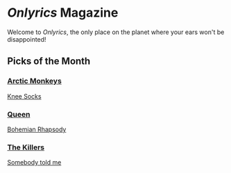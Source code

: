 # _Onlyrics_ Magazine

Welcome to _Onlyrics_, the only place on the planet where your ears won't be disappointed!



## Picks of the Month

### [Arctic Monkeys](/writer/arctic_monkeys.md) 

[Knee Socks](song/feb/knee_socks.md)

### [Queen](writer/queen.md) 

[Bohemian Rhapsody](../song/feb/bohemian_rhapsody.md)

### [The Killers](writer/the_killers) 

[Somebody told me](song/feb/somebody_told_me.md)